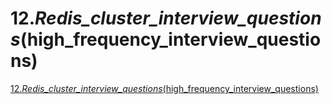 # 12._Redis_cluster_interview_questions_(high_frequency_interview_questions)
[12._Redis_cluster_interview_questions_(high_frequency_interview_questions)](https://aiwithcloud.com/?p=1825)